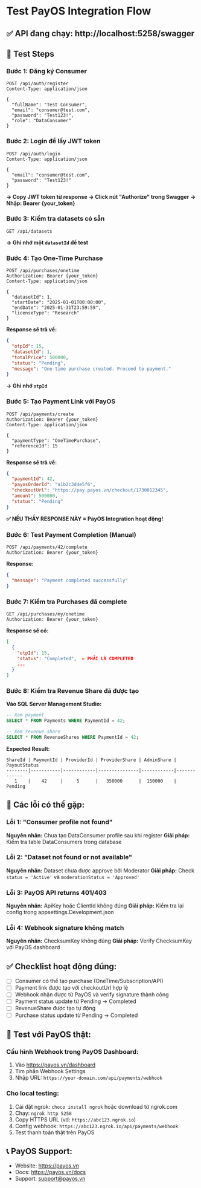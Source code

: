 # Test PayOS Integration Flow

## ✅ API đang chạy: http://localhost:5258/swagger

## 📝 Test Steps

### Bước 1: Đăng ký Consumer
```http
POST /api/auth/register
Content-Type: application/json

{
  "fullName": "Test Consumer",
  "email": "consumer@test.com",
  "password": "Test123!",
  "role": "DataConsumer"
}
```

### Bước 2: Login để lấy JWT token
```http
POST /api/auth/login
Content-Type: application/json

{
  "email": "consumer@test.com",
  "password": "Test123!"
}
```

**→ Copy JWT token từ response**
**→ Click nút "Authorize" trong Swagger**
**→ Nhập: Bearer {your_token}**

### Bước 3: Kiểm tra datasets có sẵn
```http
GET /api/datasets
```

**→ Ghi nhớ một `datasetId` để test**

### Bước 4: Tạo One-Time Purchase
```http
POST /api/purchases/onetime
Authorization: Bearer {your_token}
Content-Type: application/json

{
  "datasetId": 1,
  "startDate": "2025-01-01T00:00:00",
  "endDate": "2025-01-31T23:59:59",
  "licenseType": "Research"
}
```

**Response sẽ trả về:**
```json
{
  "otpId": 15,
  "datasetId": 1,
  "totalPrice": 500000,
  "status": "Pending",
  "message": "One-time purchase created. Proceed to payment."
}
```

**→ Ghi nhớ `otpId`**

### Bước 5: Tạo Payment Link với PayOS
```http
POST /api/payments/create
Authorization: Bearer {your_token}
Content-Type: application/json

{
  "paymentType": "OneTimePurchase",
  "referenceId": 15
}
```

**Response sẽ trả về:**
```json
{
  "paymentId": 42,
  "payosOrderId": "a1b2c3d4e5f6",
  "checkoutUrl": "https://pay.payos.vn/checkout/1730012345",
  "amount": 500000,
  "status": "Pending"
}
```

**✅ NẾU THẤY RESPONSE NÀY = PayOS Integration hoạt động!**

### Bước 6: Test Payment Completion (Manual)
```http
POST /api/payments/42/complete
Authorization: Bearer {your_token}
```

**Response:**
```json
{
  "message": "Payment completed successfully"
}
```

### Bước 7: Kiểm tra Purchases đã complete
```http
GET /api/purchases/my/onetime
Authorization: Bearer {your_token}
```

**Response sẽ có:**
```json
[
  {
    "otpId": 15,
    "status": "Completed",  ← PHẢI LÀ COMPLETED
    ...
  }
]
```

### Bước 8: Kiểm tra Revenue Share đã được tạo
**Vào SQL Server Management Studio:**
```sql
-- Xem payment
SELECT * FROM Payments WHERE PaymentId = 42;

-- Xem revenue share
SELECT * FROM RevenueShares WHERE PaymentId = 42;
```

**Expected Result:**
```
ShareId | PaymentId | ProviderId | ProviderShare | AdminShare | PayoutStatus
--------|-----------|------------|---------------|------------|-------------
   1    |    42     |     5      |   350000      |  150000    | Pending
```

## 🔴 Các lỗi có thể gặp:

### Lỗi 1: "Consumer profile not found"
**Nguyên nhân:** Chưa tạo DataConsumer profile sau khi register
**Giải pháp:** Kiểm tra table DataConsumers trong database

### Lỗi 2: "Dataset not found or not available"
**Nguyên nhân:** Dataset chưa được approve bởi Moderator
**Giải pháp:** Check `status = 'Active'` và `moderationStatus = 'Approved'`

### Lỗi 3: PayOS API returns 401/403
**Nguyên nhân:** ApiKey hoặc ClientId không đúng
**Giải pháp:** Kiểm tra lại config trong appsettings.Development.json

### Lỗi 4: Webhook signature không match
**Nguyên nhân:** ChecksumKey không đúng
**Giải pháp:** Verify ChecksumKey với PayOS dashboard

## ✅ Checklist hoạt động đúng:

- [ ] Consumer có thể tạo purchase (OneTime/Subscription/API)
- [ ] Payment link được tạo với checkoutUrl hợp lệ
- [ ] Webhook nhận được từ PayOS và verify signature thành công
- [ ] Payment status update từ Pending → Completed
- [ ] RevenueShare được tạo tự động
- [ ] Purchase status update từ Pending → Completed

## 🎯 Test với PayOS thật:

### Cấu hình Webhook trong PayOS Dashboard:
1. Vào https://payos.vn/dashboard
2. Tìm phần Webhook Settings
3. Nhập URL: `https://your-domain.com/api/payments/webhook`

### Cho local testing:
1. Cài đặt ngrok: `choco install ngrok` hoặc download từ ngrok.com
2. Chạy: `ngrok http 5258`
3. Copy HTTPS URL (vd: `https://abc123.ngrok.io`)
4. Config webhook: `https://abc123.ngrok.io/api/payments/webhook`
5. Test thanh toán thật trên PayOS

## 📞 PayOS Support:
- Website: https://payos.vn
- Docs: https://payos.vn/docs
- Support: support@payos.vn


